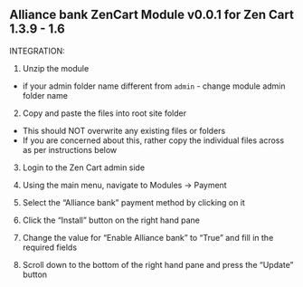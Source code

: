Alliance bank ZenCart Module v0.0.1 for Zen Cart 1.3.9 - 1.6
-----------------------------------------------------

INTEGRATION:

1. Unzip the module
- if your admin folder name different from `admin` - change module admin folder name

2. Copy and paste the files into root site folder
- This should NOT overwrite any existing files or folders
- If you are concerned about this, rather copy the individual files across as per instructions below

3. Login to the Zen Cart admin side

4. Using the main menu, navigate to Modules -> Payment

5. Select the “Alliance bank” payment method by clicking on it

6. Click the “Install” button on the right hand pane

7. Change the value for “Enable Alliance bank” to “True” and fill in the required fields

8. Scroll down to the bottom of the right hand pane and press the “Update” button